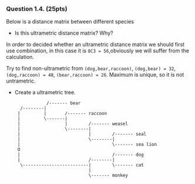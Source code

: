 ### Question 1.4. (25pts)

Below is a distance matrix between different
species

- Is this ultrametric distance matrix? Why?

In order to decided whether an ultrametric distance matrix we should first use combination, in this case it
is `8C3 = 56`,obviously we will suffer from the calculation.

Try to find non-ultrametric from `(dog,bear,raccoon)`, `(dog,bear) = 32`,`(dog,raccoon) = 48`, `(bear,raccoon) = 26`.
Maximum is unique, so it is not untrametric.

- Create a ultrametric tree.

                  /------- bear
        /--------|                 
       |         |       /------- raccoon
       |         \-------|            
       |                 |        /------- weasel
       |                 \--------|             
       |                          |        /------- seal
       |                          \--------|             
       |                                   \------- sea lion
       O                                            
       |                                   /------- dog
       |                          /--------|             
        \-------------------------|        \------- cat
                                  |                    
                                  \------- monkey      

